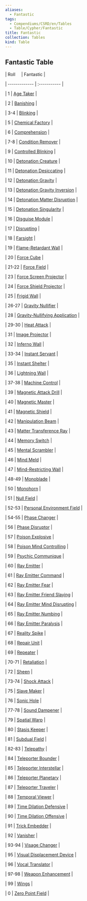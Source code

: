 ```yaml
---
aliases:
  - Fantastic
tags:
  - Compendiums/CSRD/en/Tables
  - Table/Cypher/Fantastic
title: Fantastic
collection: Tables
kind: Table
---
```

## Fantastic Table  
|  Roll &nbsp; &nbsp; | Fantastic  |  
| ------------- | :----------- |  
| 1 | [Age Taker](Age-Taker.md) |  
| 2 | [Banishing](Banishing.md) |  
| 3-4 | [Blinking](Blinking.md) |  
| 5 | [Chemical Factory](Chemical-Factory.md) |  
| 6 | [Comprehension](Comprehension.md) |  
| 7-8 | [Condition Remover](Condition-Remover.md) |  
| 9 | [Controlled Blinking](Controlled-Blinking.md) |  
| 10 | [Detonation Creature](Detonation-Creature.md) |  
| 11 | [Detonation Desiccating](Detonation-Desiccating.md) |  
| 12 | [Detonation Gravity](Detonation-Gravity.md) |  
| 13 | [Detonation Gravity Inversion](Detonation-Gravity-Inversion.md) |  
| 14 | [Detonation Matter Disruption](Detonation-Matter-Disruption.md) |  
| 15 | [Detonation Singularity](Detonation-Singularity.md) |  
| 16 | [Disguise Module](Disguise-Module.md) |  
| 17 | [Disrupting](Disrupting.md) |  
| 18 | [Farsight](Farsight.md) |  
| 19 | [Flame-Retardant Wall](Flame-Retardant-Wall.md) |  
| 20 | [Force Cube](Force-Cube.md) |  
| 21-22 | [Force Field](Force-Field.md) |  
| 23 | [Force Screen Projector](Force-Screen-Projector.md) |  
| 24 | [Force Shield Projector](Force-Shield-Projector.md) |  
| 25 | [Frigid Wall](Frigid-Wall.md) |  
| 26-27 | [Gravity Nullifier](Gravity-Nullifier.md) |  
| 28 | [Gravity-Nullifying Application](Gravity-Nullifying-Application.md) |  
| 29-30 | [Heat Attack](Heat-Attack.md) |  
| 31 | [Image Projector](Image-Projector.md) |  
| 32 | [Inferno Wall](Inferno-Wall.md) |  
| 33-34 | [Instant Servant](Instant-Servant.md) |  
| 35 | [Instant Shelter](Instant-Shelter.md) |  
| 36 | [Lightning Wall](Lightning-Wall.md) |  
| 37-38 | [Machine Control](Machine-Control.md) |  
| 39 | [Magnetic Attack Drill](Magnetic-Attack-Drill.md) |  
| 40 | [Magnetic Master](Magnetic-Master.md) |  
| 41 | [Magnetic Shield](Magnetic-Shield.md) |  
| 42 | [Manipulation Beam](Manipulation-Beam.md) |  
| 43 | [Matter Transference Ray](Matter-Transference-Ray.md) |  
| 44 | [Memory Switch](Memory-Switch.md) |  
| 45 | [Mental Scrambler](Mental-Scrambler.md) |  
| 46 | [Mind Meld](Mind-Meld.md) |  
| 47 | [Mind-Restricting Wall](Mind-Restricting-Wall.md) |  
| 48-49 | [Monoblade](Monoblade.md) |  
| 50 | [Monohorn](Monohorn.md) |  
| 51 | [Null Field](Null-Field.md) |  
| 52-53 | [Personal Environment Field](Personal-Environment-Field.md) |  
| 54-55 | [Phase Changer](Phase-Changer.md) |  
| 56 | [Phase Disruptor](Phase-Disruptor.md) |  
| 57 | [Poison Explosive](Poison-Explosive.md) |  
| 58 | [Poison Mind Controlling](Poison-Mind-Controlling.md) |  
| 59 | [Psychic Communique](Psychic-Communique.md) |  
| 60 | [Ray Emitter](Ray-Emitter.md) |  
| 61 | [Ray Emitter Command](Ray-Emitter-Command.md) |  
| 62 | [Ray Emitter Fear](Ray-Emitter-Fear.md) |  
| 63 | [Ray Emitter Friend Slaying](Ray-Emitter-Friend-Slaying.md) |  
| 64 | [Ray Emitter Mind Disrupting](Ray-Emitter-Mind-Disrupting.md) |  
| 65 | [Ray Emitter Numbing](Ray-Emitter-Numbing.md) |  
| 66 | [Ray Emitter Paralysis](Ray-Emitter-Paralysis.md) |  
| 67 | [Reality Spike](Reality-Spike.md) |  
| 68 | [Repair Unit](Repair-Unit.md) |  
| 69 | [Repeater](Repeater.md) |  
| 70-71 | [Retaliation](Retaliation.md) |  
| 72 | [Sheen](Sheen.md) |  
| 73-74 | [Shock Attack](Shock-Attack.md) |  
| 75 | [Slave Maker](Slave-Maker.md) |  
| 76 | [Sonic Hole](Sonic-Hole.md) |  
| 77-78 | [Sound Dampener](Sound-Dampener.md) |  
| 79 | [Spatial Warp](Spatial-Warp.md) |  
| 80 | [Stasis Keeper](Stasis-Keeper.md) |  
| 81 | [Subdual Field](Subdual-Field.md) |  
| 82-83 | [Telepathy](Telepathy.md) |  
| 84 | [Teleporter Bounder](Teleporter-Bounder.md) |  
| 85 | [Teleporter Interstellar](Teleporter-Interstellar.md) |  
| 86 | [Teleporter Planetary](Teleporter-Planetary.md) |  
| 87 | [Teleporter Traveler](Teleporter-Traveler.md) |  
| 88 | [Temporal Viewer](Temporal-Viewer.md) |  
| 89 | [Time Dilation Defensive](Time-Dilation-Defensive.md) |  
| 90 | [Time Dilation Offensive](Time-Dilation-Offensive.md) |  
| 91 | [Trick Embedder](Trick-Embedder.md) |  
| 92 | [Vanisher](Vanisher.md) |  
| 93-94 | [Visage Changer](Visage-Changer.md) |  
| 95 | [Visual Displacement Device](Visual-Displacement-Device.md) |  
| 96 | [Vocal Translator](Vocal-Translator.md) |  
| 97-98 | [Weapon Enhancement](Weapon-Enhancement.md) |  
| 99 | [Wings](Wings.md) |  
| 0 | [Zero Point Field](Zero-Point-Field.md) |